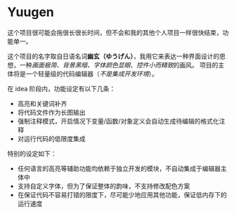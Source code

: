 # Yuugen

这个项目很可能会拖很长很长时间，但不会和我的其他个人项目一样很快结束，功能单一。

这个项目的名字取自日语名词**幽玄（ゆうげん）**，我用它来表达一种界面设计的思想，一种*画面极简、背景黑暗、字体颜色显眼、控件小而精致*的画风。
项目的主体将是一个轻量级的代码编辑器（*不是集成开发环境*）。

在 idea 阶段内，功能设定有以下几条：
- 高亮和关键词补齐
- 将代码文件作为长图输出
- 强制注释模式，开启情况下变量/函数/对象定义会自动生成待编辑的格式化注释
- 对运行代码的低限度集成

特别的设定如下：
- 任何语言的高亮等辅助功能均依赖于独立开发的模块，不自动集成于编辑器主体中
- 支持自定义字体，但为了保证整体的韵味，不支持修改配色方案
- 在保证代码不容易打错的限度下，尽可能少地应用其他功能，保证低内存下的运行速度
